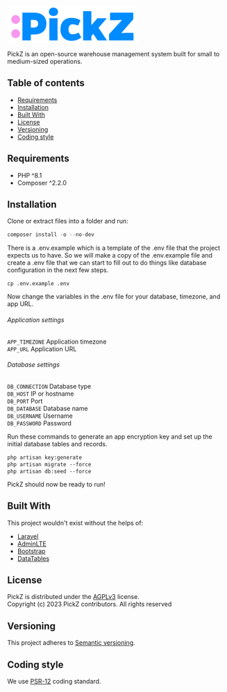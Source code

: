 ![PickZ logo](/public/img/logo_small.png)

PickZ is an open-source warehouse management system built for small to medium-sized operations.

## Table of contents

* [Requirements](#requirements)
* [Installation](#installation)
* [Built With](#built-with)
* [License](#license)
* [Versioning](#versioning)
* [Coding style](#coding-style)


## Requirements

* PHP ^8.1
* Composer ^2.2.0

## Installation

Clone or extract files into a folder and run:

```s
composer install -o --no-dev
```

There is a .env.example which is a template of the .env file that the project expects us to have. 
So we will make a copy of the .env.example file and create a .env file that we can start to fill out to do things like database configuration in the next few steps.

```
cp .env.example .env
```

Now change the variables in the .env file for your database, timezone, and app URL.

###### Application settings
`APP_TIMEZONE` Application timezone \
`APP_URL` Application URL

###### Database settings
`DB_CONNECTION` Database type \
`DB_HOST` IP or hostname \
`DB_PORT` Port \
`DB_DATABASE` Database name \
`DB_USERNAME` Username \
`DB_PASSWORD` Password

Run these commands to generate an app encryption key and set up the initial database tables and records.

```
php artisan key:generate
php artisan migrate --force
php artisan db:seed --force
```

PickZ should now be ready to run!

## Built With

This project wouldn't exist without the helps of:

* [Laravel](https://laravel.com/)
* [AdminLTE](https://adminlte.io/)
* [Bootstrap](https://getbootstrap.com/)
* [DataTables](https://datatables.net/)

## License

PickZ is distributed under the [AGPLv3](https://www.gnu.org/licenses/agpl-3.0.en.html) license. \
Copyright (c) 2023 PickZ contributors. All rights reserved

## Versioning

This project adheres to [Semantic versioning](http://semver.org/). 

## Coding style

We use [PSR-12](https://github.com/php-fig/fig-standards/blob/master/accepted/PSR-12-extended-coding-style-guide.md) coding standard.



